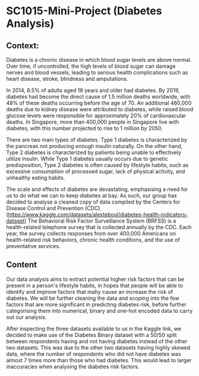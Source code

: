# SC1015-Mini-Project (Diabetes Analysis)

## Context:

Diabetes is a chronic disease in which blood sugar levels are above normal. Over time, if uncontrolled, the high levels of blood sugar can damage nerves and blood vessels, leading to serious health complications such as heart disease, stroke, blindness and amputations.

In 2014, 8.5% of adults aged 18 years and older had diabetes. By 2019, diabetes had become the direct cause of 1.5 million deaths worldwide, with 48% of these deaths occurring before the age of 70. An additional 460,000 deaths due to kidney disease were attributed to diabetes, while raised blood glucose levels were responsible for approximately 20% of cardiovascular deaths. In Singapore, more than 400,000 people in Singapore live with diabetes, with this number projected to rise to 1 million by 2050. 

There are two main types of diabetes. Type 1 diabetes is characterized by the pancreas not producing enough insulin naturally. On the other hand, Type 2 diabetes is characterized by patients being unable to effectively utilize insulin. While Type 1 diabetes usually occurs due to genetic predisposition, Type 2 diabetes is often caused by lifestyle habits, such as excessive consumption of processed sugar, lack of physical activity, and unhealthy eating habits.

The scale and effects of diabetes are devastating, emphasising a need for us to do what we can to keep diabetes at bay. As such, our group has decided to analyse a cleaned copy of data compiled by the Centers for Disease Control and Prevention (CDC). (https://www.kaggle.com/datasets/alexteboul/diabetes-health-indicators-dataset) The Behavioral Risk Factor Surveillance System (BRFSS) is a health-related telephone survey that is collected annually by the CDC. Each year, the survey collects responses from over 400,000 Americans on health-related risk behaviors, chronic health conditions, and the use of preventative services.

## Content

Our data analysis aims to extract potential higher risk factors that can be present in a person's lifestyle habits, in hopes that people will be able to identify and improve factors that mahy cause an increase the risk of diabetes. We will be further cleaning the data and scoping into the few factors that are more significant in predicting diabetes risk, before further categorising them into numerical, binary and one-hot encoded data to carry out our analysis.

After inspecting the three datasets available to us in the Kaggle link, we decided to make use of the Diabetes Binary dataset with a 50/50 split between respondents having and not having diabetes instead of the other two datasets. This was due to the other two datasets having highly skewed data, where the number of respondents who did not have diabetes was almost 7 times more than those who had diabetes. This would lead to larger inaccuracies when analysing the diabetes risk factors.
